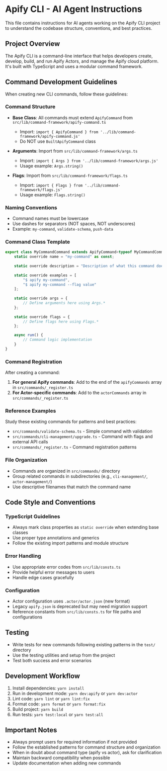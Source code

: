 # Apify CLI - AI Agent Instructions

This file contains instructions for AI agents working on the Apify CLI project to understand the codebase structure, conventions, and best practices.

## Project Overview

The Apify CLI is a command-line interface that helps developers create, develop, build, and run Apify Actors, and manage the Apify cloud platform. It's built with TypeScript and uses a modular command framework.

## Command Development Guidelines

When creating new CLI commands, follow these guidelines:

### Command Structure

- **Base Class**: All commands must extend `ApifyCommand` from `src/lib/command-framework/apify-command.ts`
  - Import: `import { ApifyCommand } from '../lib/command-framework/apify-command.js'`
  - Do NOT use `BuiltApifyCommand` class

- **Arguments**: Import from `src/lib/command-framework/args.ts`
  - Import: `import { Args } from '../lib/command-framework/args.js'`
  - Usage example: `Args.string()`

- **Flags**: Import from `src/lib/command-framework/flags.ts`
  - Import: `import { Flags } from '../lib/command-framework/flags.js'`
  - Usage example: `Flags.string()`

### Naming Conventions

- Command names must be lowercase
- Use dashes for separators (NOT spaces, NOT underscores)
- Example: `my-command`, `validate-schema`, `push-data`

### Command Class Template

```typescript
export class MyCommandCommand extends ApifyCommand<typeof MyCommandCommand> {
    static override name = "my-command" as const;
    
    static override description = "Description of what this command does";
    
    static override examples = [
        "$ apify my-command",
        "$ apify my-command --flag value"
    ];
    
    static override args = {
        // Define arguments here using Args.*
    };
    
    static override flags = {
        // Define flags here using Flags.*
    };

    async run() {
        // Command logic implementation
    }
}
```

### Command Registration

After creating a command:

1. **For general Apify commands**: Add to the end of the `apifyCommands` array in `src/commands/_register.ts`
2. **For Actor-specific commands**: Add to the `actorCommands` array in `src/commands/_register.ts`

### Reference Examples

Study these existing commands for patterns and best practices:

- `src/commands/validate-schema.ts` - Simple command with validation
- `src/commands/cli-management/upgrade.ts` - Command with flags and external API calls
- `src/commands/_register.ts` - Command registration patterns

### File Organization

- Commands are organized in `src/commands/` directory
- Group related commands in subdirectories (e.g., `cli-management/`, `actor-management/`)
- Use descriptive filenames that match the command name

## Code Style and Conventions

### TypeScript Guidelines

- Always mark class properties as `static override` when extending base classes
- Use proper type annotations and generics
- Follow the existing import patterns and module structure

### Error Handling

- Use appropriate error codes from `src/lib/consts.ts`
- Provide helpful error messages to users
- Handle edge cases gracefully

### Configuration

- Actor configuration uses `.actor/actor.json` (new format)
- Legacy `apify.json` is deprecated but may need migration support
- Reference constants from `src/lib/consts.ts` for file paths and configurations

## Testing

- Write tests for new commands following existing patterns in the `test/` directory
- Use the testing utilities and setup from the project
- Test both success and error scenarios

## Development Workflow

1. Install dependencies: `yarn install`
2. Run in development mode: `yarn dev:apify` or `yarn dev:actor`
3. Lint code: `yarn lint` or `yarn lint:fix`
4. Format code: `yarn format` or `yarn format:fix`
5. Build project: `yarn build`
6. Run tests: `yarn test:local` or `yarn test:all`

## Important Notes

- Always prompt users for required information if not provided
- Follow the established patterns for command structure and organization
- When in doubt about command type (apify vs actor), ask for clarification
- Maintain backward compatibility when possible
- Update documentation when adding new commands